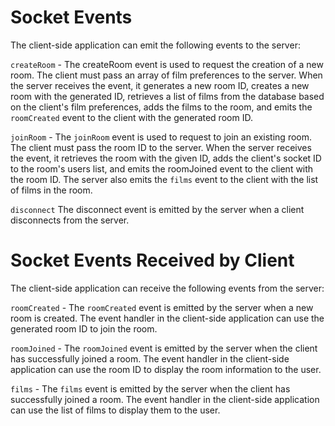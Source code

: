 # **Socket Events**

The client-side application can emit the following events to the server:

`createRoom` -
The createRoom event is used to request the creation of a new room. The client must pass an array of film preferences to the server. When the server receives the event, it generates a new room ID, creates a new room with the generated ID, retrieves a list of films from the database based on the client's film preferences, adds the films to the room, and emits the `roomCreated` event to the client with the generated room ID.

`joinRoom` -
The `joinRoom` event is used to request to join an existing room. The client must pass the room ID to the server. When the server receives the event, it retrieves the room with the given ID, adds the client's socket ID to the room's users list, and emits the roomJoined event to the client with the room ID. The server also emits the `films` event to the client with the list of films in the room.

`disconnect`
The disconnect event is emitted by the server when a client disconnects from the server.

# Socket Events Received by Client

The client-side application can receive the following events from the server:

`roomCreated` -
The `roomCreated` event is emitted by the server when a new room is created. The event handler in the client-side application can use the generated room ID to join the room.

`roomJoined` -
The `roomJoined` event is emitted by the server when the client has successfully joined a room. The event handler in the client-side application can use the room ID to display the room information to the user.

`films` -
The `films` event is emitted by the server when the client has successfully joined a room. The event handler in the client-side application can use the list of films to display them to the user.